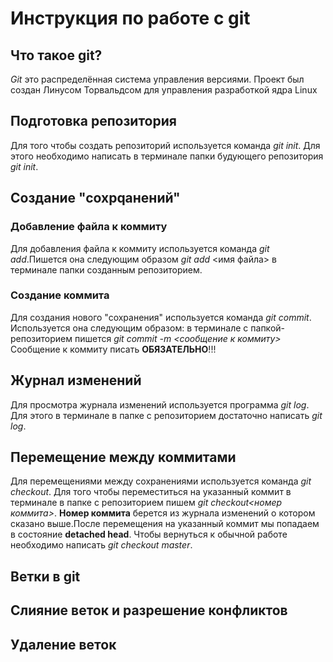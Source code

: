 # Инструкция по работе с git

## Что такое git?

*Git* это распределённая система управления версиями. Проект был создан Линусом Торвальдсом для управления разработкой ядра Linux

## Подготовка репозитория
Для того чтобы создать репозиторий используется команда *git init*. Для этого необходимо написать в терминале папки будующего репозитория *git init*.

## Создание "сохрqанений"

### Добавление файла к коммиту

Для добавления файла к коммиту используется команда *git add*.Пишется она следующим образом *git add* <имя файла> в терминале папки созданным репозиторием.

### Создание коммита

Для создания нового "сохранения" используется команда *git commit*. Используется она следующим образом: в терминале с папкой-репозиторием пишется *git commit -m <сообщение к коммиту>* Сообщение к коммиту писать **ОБЯЗАТЕЛЬНО**!!!

## Журнал изменений
Для просмотра журнала изменений используется программа *git log*. Для этого в терминале в папке с репозиторием достаточно написать *git log*.

## Перемещение между коммитами
Для перемещениями между сохранениями используется команда *git checkout*. Для того чтобы переместиться на указанный коммит в терминале в папке с репозиторием пишем *git checkout<номер коммита>*. **Номер коммита** берется из журнала изменений о котором сказано выше.После перемещения на указанный коммит мы попадаем в состояние **detached head**. Чтобы вернуться к обычной работе необходимо написать *git checkout master*.

## Ветки в git


## Слияние веток и разрешение конфликтов


## Удаление веток
